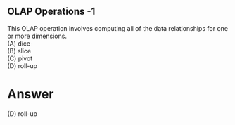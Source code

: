 [comment]: <> (Written: 04-Apr-2020)

## OLAP Operations -1
This OLAP operation involves computing all of the data relationships for one or more dimensions.\
(A) dice\
(B) slice\
(C) pivot\
(D) roll-up

# Answer
(D) roll-up

